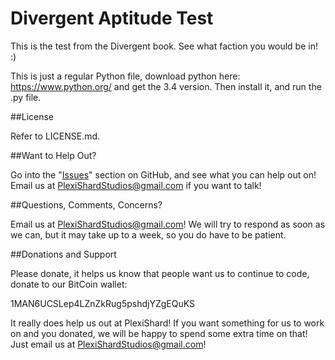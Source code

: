 Divergent Aptitude Test
=======================

This is the test from the Divergent book. See what faction you would be in! :)

This is just a regular Python file, download python here: https://www.python.org/ and get the 3.4 version. Then install it, and run the .py file. 

##License

Refer to LICENSE.md.

##Want to Help Out?

Go into the "[Issues](https://github.com/PlexiShard/Divergent_Aptitude_Test/issues)" section on GitHub, and see what you can help out on! Email us at PlexiShardStudios@gmail.com if you want to talk!

##Questions, Comments, Concerns?

Email us at PlexiShardStudios@gmail.com! We will try to respond as soon as we can, but it may take up to a week, so you do have to be patient.

##Donations and Support

Please donate, it helps us know that people want us to continue to code, donate to our BitCoin wallet:

1MAN6UCSLep4LZnZkRug5pshdjYZgEQuKS

It really does help us out at PlexiShard! If you want something for us to work on and you donated, we will be happy to spend some extra time on that! Just email us at PlexiShardStudios@gmail.com!
